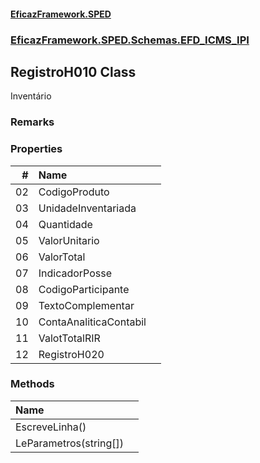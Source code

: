 #### [EficazFramework.SPED](EficazFrameworkSPED.md 'EficazFramework SPED')
### [EficazFramework.SPED.Schemas.EFD_ICMS_IPI](EficazFramework.SPED.Schemas.EFD_ICMS_IPI.md 'EficazFramework.SPED.Schemas.EFD_ICMS_IPI')

## RegistroH010 Class

Inventário

### Remarks
### Properties

| # | Name | |
| ---: | :--- | :--- |
| 02 | CodigoProduto |  |
| 03 | UnidadeInventariada |  |
| 04 | Quantidade |  |
| 05 | ValorUnitario |  |
| 06 | ValorTotal |  |
| 07 | IndicadorPosse |  |
| 08 | CodigoParticipante |  |
| 09 | TextoComplementar |  |
| 10 | ContaAnaliticaContabil |  |
| 11 | ValotTotalRIR |  |
| 12 | RegistroH020 |  |
### Methods

| Name | |
| :--- | :--- |
| EscreveLinha() |  |
| LeParametros(string[]) |  |
